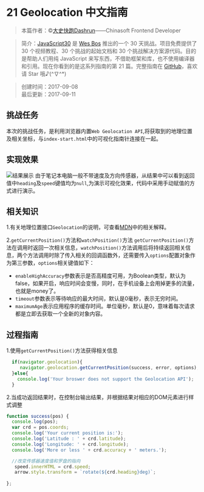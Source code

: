 # 21 Geolocation 中文指南

> 本篇作者：©[大史快跑Dashrun](https://github.com/dashrun)——Chinasoft Frontend Developer

> 简介：[JavaScript30](https://javascript30.com) 是 [Wes Bos](https://github.com/wesbos) 推出的一个 30 天挑战。项目免费提供了 30 个视频教程、30 个挑战的起始文档和 30 个挑战解决方案源代码。目的是帮助人们用纯 JavaScript 来写东西，不借助框架和库，也不使用编译器和引用。现在你看到的是这系列指南的第 21 篇。完整指南在 [GitHub](https://github.com/soyaine/JavaScript30)，喜欢请 Star 哦♪(^∇^*)

> 创建时间：2017-09-08    
最后更新：2017-09-11

## 挑战任务
本次的挑战任务，是利用浏览器内置`Web Geolocation API`,将获取到的地理位置及相关坐标，与`index-start.html`中的可视化指南针连接在一起。

## 实现效果
![结果展示](https://github.com/dashrun/vanilla-javascript-30/blob/master/21%20Geolocation/effects.png)
由于笔记本电脑一般不带速度及方向传感器，从结果中可以看到返回值中`heading`及`speed`键值均为`null`,为演示可视化效果，代码中采用手动赋值的方式进行演示。   

## 相关知识
1.有关地理位置接口`Geolocation`的说明，可查看[MDN](https://developer.mozilla.org/zh-CN/docs/Web/API/Geolocation)中的相关解释。    

2.`getCurrentPosition()`方法和`watchPosition()`方法
`getCurrentPosition()`方法在调用时返回一次相关信息，`watchPosition()`方法调用后将持续返回相关信息，两个方法调用时除了传入相关的回调函数外，还需要传入`options`配置对象作为第三参数，`options`相关键值如下：
- `enableHighAccuracy`参数表示是否高精度可用，为Boolean类型，默认为false，如果开启，响应时间会变慢，同时，在手机设备上会用掉更多的流量，也就是money了。
- `timeout`参数表示等待响应的最大时间，默认是0毫秒，表示无穷时间。
- `maximumAge`表示应用程序的缓存时间。单位毫秒，默认是0，意味着每次请求都是立即去获取一个全新的对象内容。

## 过程指南
1.使用`getCurrentPosition()`方法获得相关信息   
```js
  if(navigator.geolocation){
     navigator.geolocation.getCurrentPosition(success, error, options);
  }else{
    console.log('Your broswer does not support the Geolocation API');
  }
```   
2.当成功返回结果时，在控制台输出结果，并根据结果对相应的DOM元素进行样式调整   
```js
function success(pos) {
  console.log(pos);
  var crd = pos.coords;
  console.log('Your current position is:');
  console.log('Latitude : ' + crd.latitude);
  console.log('Longitude: ' + crd.longitude);
  console.log('More or less ' + crd.accuracy + ' meters.');

  //改变传感器速度值和罗盘的指向
   speed.innerHTML = crd.speed;
   arrow.style.transform = `rotate(${crd.heading}deg)`;
  
};
```


